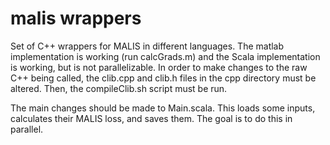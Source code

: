 # malis wrappers
Set of C++ wrappers for MALIS in different languages.  The matlab implementation is working (run calcGrads.m) and the Scala implementation is working, but is not parallelizable.  In order to make changes to the raw C++ being called, the clib.cpp and clib.h files in the cpp directory must be altered.  Then, the compileClib.sh script must be run.

The main changes should be made to Main.scala.  This loads some inputs, calculates their MALIS loss, and saves them.  The goal is to do this in parallel.
